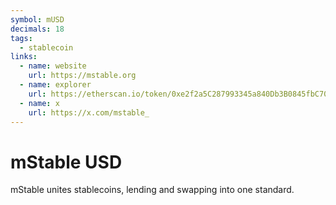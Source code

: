 ```yaml
---
symbol: mUSD
decimals: 18
tags:
  - stablecoin
links:
  - name: website
    url: https://mstable.org
  - name: explorer
    url: https://etherscan.io/token/0xe2f2a5C287993345a840Db3B0845fbC70f5935a5
  - name: x
    url: https://x.com/mstable_
---
```


# mStable USD

mStable unites stablecoins, lending and swapping into one standard.
